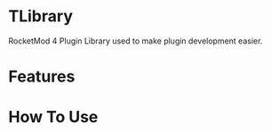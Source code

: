 # TLibrary
RocketMod 4 Plugin Library used to make plugin development easier.

# Features

# How To Use

